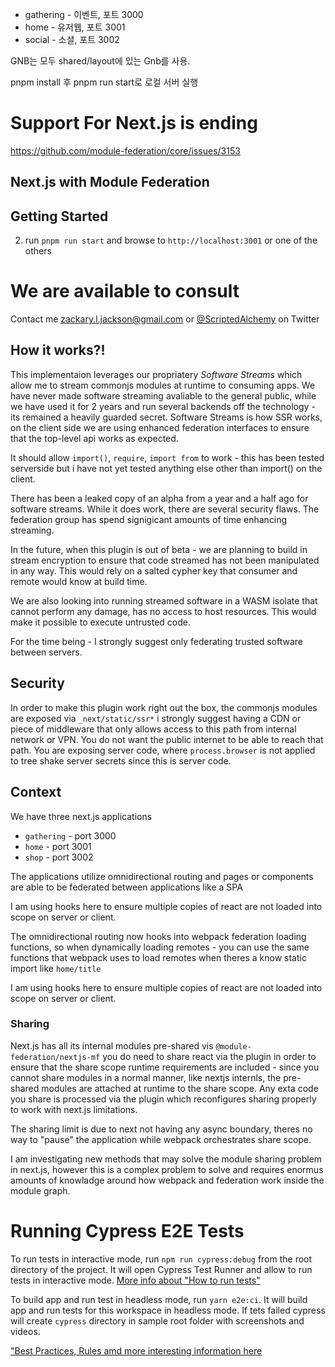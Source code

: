 
* gathering - 이벤트, 포트 3000
* home - 유저웹, 포트 3001
* social - 소셜, 포트 3002

GNB는 모두 shared/layout에 있는 Gnb를 사용.

pnpm install 후 pnpm run start로 로컬 서버 실행



# Support For Next.js is ending

https://github.com/module-federation/core/issues/3153

## Next.js with Module Federation

## Getting Started

2. run `pnpm run start` and browse to `http://localhost:3001` or one of the others

# We are available to consult

Contact me <a href="mailto:zackary.l.jackson@gmail.com">zackary.l.jackson@gmail.com</a> or <a href="https://twitter.com/scriptedalchemy">@ScriptedAlchemy</a> on Twitter

## How it works?!

This implementaion leverages our propriatery _Software Streams_ which allow me to stream commonjs modules at runtime to consuming apps.
We have never made software streaming avaliable to the general public, while we have used it for 2 years and run several backends off the technology - its remained a heavily guarded secret. Software Streams is how SSR works, on the client side we are using enhanced federation interfaces to ensure that the top-level api works as expected.

It should allow `import()`, `require`, `import from` to work - this has been tested serverside but i have not yet tested anything else other than import() on the client.

There has been a leaked copy of an alpha from a year and a half ago for software streams. While it does work, there are several security flaws. The federation group has spend signigicant amounts of time enhancing streaming.

In the future, when this plugin is out of beta - we are planning to build in stream encryption to ensure that code streamed has not been manipulated in any way.
This would rely on a salted cypher key that consumer and remote would know at build time.

We are also looking into running streamed software in a WASM isolate that cannot perform any damage, has no access to host resources. This would make it possible to execute untrusted code.

For the time being - I strongly suggest only federating trusted software between servers.

## Security

In order to make this plugin work right out the box, the commonjs modules are exposed via `_next/static/ssr*` i strongly suggest having a CDN or piece of middleware that only allows access to this path from internal network or VPN. You do not want the public internet to be able to reach that path. You are exposing server code, where `process.browser` is not applied to tree shake server secrets since this is server code.

## Context

We have three next.js applications

- `gathering` - port 3000
- `home` - port 3001
- `shop` - port 3002

The applications utilize omnidirectional routing and pages or components are able to be federated between applications like a SPA

I am using hooks here to ensure multiple copies of react are not loaded into scope on server or client.

The omnidirectional routing now hooks into webpack federation loading functions, so when dynamically loading remotes - you can use the same functions that webpack uses to load remotes when theres a know static import like `home/title`

I am using hooks here to ensure multiple copies of react are not loaded into scope on server or client.

### Sharing

Next.js has all its internal modules pre-shared vis `@module-federation/nextjs-mf` you do need to share react via the plugin in order to ensure that the share scope runtime requirements are included - since you cannot share modules in a normal manner, like nextjs internls, the pre-shared modules are attached at runtime to the share scope. Any exta code you share is processed via the plugin which reconfigures sharing properly to work with next.js limitations.

The sharing limit is due to next not having any async boundary, theres no way to "pause" the application while webpack orchestrates share scope.

I am investigating new methods that may solve the module sharing problem in next.js, however this is a complex problem to solve and requires enormus amounts of knowladge around how webpack and federation work inside the module graph.

# Running Cypress E2E Tests

To run tests in interactive mode, run `npm run cypress:debug` from the root directory of the project. It will open Cypress Test Runner and allow to run tests in interactive mode. [More info about "How to run tests"](../cypress-e2e/README.md#how-to-run-tests)

To build app and run test in headless mode, run `yarn e2e:ci`. It will build app and run tests for this workspace in headless mode. If tets failed cypress will create `cypress` directory in sample root folder with screenshots and videos.

["Best Practices, Rules amd more interesting information here](../cypress-e2e/README.md)
